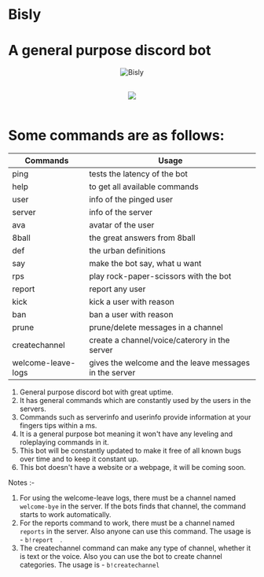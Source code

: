 Bisly
=====
# A general purpose discord bot
<p align="center">
  <img src="https://discordbots.org/api/widget/496198253193461792.svg" alt="Bisly" />
<br><br>
<p align="center">
  <img src="https://forthebadge.com/images/badges/made-with-javascript.svg" />
<br><br>

# Some commands are as follows:
|Commands          |Usage                                                 |
|------------------|------------------------------------------------------|
|ping              |tests the latency of the bot                          |
|help              |to get all available commands                         |
|user              |info of the pinged user                               |
|server            |info of the server                                    |
|ava               |avatar of the user                                    |
|8ball             |the great answers from 8ball                          |
|def               |the urban definitions                                 |
|say               |make the bot say, what u want                         |
|rps               |play rock-paper-scissors with the bot                 |
|report            |report any user                                       |
|kick              |kick a user with reason                               |
|ban               |ban a user with reason                                |
|prune             |prune/delete messages in a channel                    |
|createchannel     |create a channel/voice/caterory in the server         |
|welcome-leave-logs|gives the welcome and the leave messages in the server|

1. General purpose discord bot with great uptime.
2. It has general commands which are constantly used by the users in the servers.
3. Commands such as serverinfo and userinfo provide information at your fingers tips within a ms. 
4. It is a general purpose bot meaning it won't have any leveling and roleplaying commands in it.
5. This bot will be constantly updated to make it free of all known bugs over time and to keep it constant up. 
6. This bot doesn't have a website or a webpage, it will be coming soon.

Notes :-
1) For using the welcome-leave logs, there must be a channel named <code>welcome-bye</code> in the server. If the bots finds that channel, the command starts to work automatically.
2) For the reports command to work, there must be a channel named <code>reports</code> in the server. Also anyone can use this command. The usage is - <code>b!report <person> <reason></code>.
3) The createchannel command can make any type of channel, whether it is text or the voice. Also you can use the bot to create channel categories. The usage is - <code>b!createchannel <name of the channel> <type></code>
